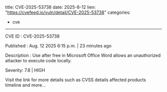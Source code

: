  
title: CVE-2025-53738
date: 2025-8-12
lien: "https://cvefeed.io/vuln/detail/CVE-2025-53738"
categories:
  - cve
---

CVE ID : CVE-2025-53738

Published :  Aug. 12
2025
6:15 p.m. | 23 minutes ago

Description : Use after free in Microsoft Office Word allows an unauthorized attacker to execute code locally.

Severity: 7.8 | HIGH

Visit the link for more details
such as CVSS details
affected products
timeline
and more...
